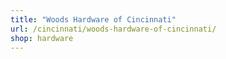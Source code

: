 ```yaml
---
title: "Woods Hardware of Cincinnati"
url: /cincinnati/woods-hardware-of-cincinnati/
shop: hardware
---
```

